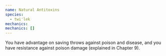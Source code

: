 ```yaml
---
name: Natural Antitoxins
species:
  - twi'lek
mechanics:
mechanics: []
---
```

You have advantage on saving throws against poison and disease, and you have resistance against poison damage (explained in Chapter 9).
